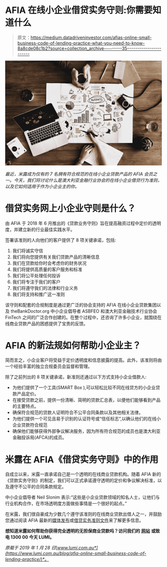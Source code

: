 # AFIA 在线小企业借贷实务守则:你需要知道什么

> 原文：<https://medium.datadriveninvestor.com/afias-online-small-business-code-of-lending-practice-what-you-need-to-know-8a8cde08c1b2?source=collection_archive---------35----------------------->

![](img/bbb2d66b08d36eb890e2f9da8c49332d.png)

*最近，米露成为仅有的 7 名拥有符合规范的在线小企业贷款产品的 AFIA 会员之一。今天，我们将讨论什么是澳大利亚金融行业协会的在线小企业借贷行为准则，以及它如何适用于作为小企业主的你。*

# 借贷实务网上小企业守则是什么？

由 AFIA 于 2018 年 6 月推出的《贷款业务守则》旨在提高融资过程中定价的透明度，并建立新的行业最佳实践水平。

签署该准则的人向他们的客户提供了 8 项关键承诺，包括:

1.  我们将诚实守信
2.  我们将向您提供有关我们贷款产品的清晰信息
3.  我们在贷款给你时会考虑你的财务状况
4.  我们将提供高质量的客户服务和标准
5.  我们将公平处理任何投诉
6.  我们将专注于我们的客户
7.  我们将遵守我们的法律和行业义务
8.  我们将支持和推广这一准则

该守则和配套的合规制度是通过更广泛的协会支持的 AFIA 在线小企业贷款集团以及 theBankDoctor.org 中小企业倡导者 ASBFEO 和澳大利亚金融技术行业协会 FinTech 之间的广泛合作创建的。在整个过程中，还咨询了许多小企业，就围绕在线商业贷款产品的困惑提供了宝贵的反馈。

# AFIA 的新法规如何帮助小企业主？

简而言之，小企业客户将受益于定价透明度和信息披露的提高。此外，该准则将由一个经验丰富的独立合规委员会监督和管理。

除了之前列出的 8 项关键承诺，新准则还通过以下方式支持小企业借款人:

*   为他们提供了一个工具(SMART Box ),可以轻松比较不同在线贷方的小企业贷款产品定价。
*   在接受贷款之前，提供一份清晰、简明的贷款汇总表，以便他们能够看到产品的主要特点。
*   确保符合规范的贷款人证明符合不公平合同条款以及其他相关法律。
*   为他们提供一个可见且易于识别的认证符号或“信任标志”,以确认他们的在线小企业贷款符合规范
*   确保他们能够获得外部争议解决服务，因为所有符合规范的成员也是澳大利亚金融投诉局(AFCA)的成员。

# 米露在 AFIA《借贷实务守则》中的作用

自成立以来，米露一直承诺自己是一个透明的在线商业贷款机构。随着 AFIA 新的《贷款实务守则》的制定，我们可以正式承诺遵守透明的定价和争议解决标准，以及遵守不公平的合同条款规定。

中小企业倡导者 Neil Slonim 表示:“这些是小企业贷款领域的知名人士，让他们与行业机构合作，在市场透明度方面做些事情是一个很好的起点。”

在米露，我们很自豪成为少数几个遵守该准则的在线商业贷款出借人之一，并鼓励您通过阅读 AFIA 最新的[媒体发布](https://static1.squarespace.com/static/598589963e00bec843be0ea1/t/5c32ee9a032be4fbaf37a519/1546841758031/AFIA+OSBL+Code+Compliance+Media+Release+-+7+January+2019.pdf)或[借贷实务准则文件](https://static1.squarespace.com/static/598589963e00bec843be0ea1/t/5c2a71730ebbe85745eb3e7c/1546285432543/Code+of+Lending+Practice+-+Jan+2019.pdf)来了解更多信息。

**想知道米露如何帮助你获得完全透明的无担保商业贷款吗？访问我们的** [**网站**](https://www.lumi.com.au/) **或致电 1300 00 今天 LUMI。**

*原载于 2019 年 1 月 28 日*[*www.lumi.com.au*](https://www.lumi.com.au/blog/afia-online-small-business-code-of-lending-practice/)*。*
